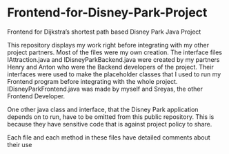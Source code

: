 # Frontend-for-Disney-Park-Project
Frontend for Dijkstra’s shortest path based Disney Park Java Project

This repository displays my work right before integrating with my other project partners. Most of the files were my own creation. The interface files IAttraction.java and IDisneyParkBackend.java were created by my partners Henry and Anton who were the Backend developers of the project. Their interfaces were used to make the placeholder classes that I used to run my Frontend program before integrating with the whole project. IDisneyParkFrontend.java was made by myself and Sreyas, the other Frontend Developer.

One other java class and interface, that the Disney Park application depends on to run, have to be omitted from this public repository. This is because they have sensitive code that is against project policy to share.

Each file and each method in these files have detailed comments about their use
